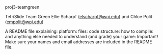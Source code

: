 proj3-teamgreen

TetriSlide
Team Green
Ellie Scharpf (elscharpf@wpi.edu) and Chloe Polit (cmpolit@wpi.edu)


A README file explaining: 
platform:
files: 
code structure:
how to compile:
and anything else needed to understand (and grade) your game:
Important! Make sure your names and email addresses are included in the README file.
